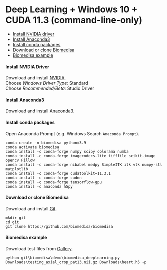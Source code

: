 # Deep Learning + Windows 10 + CUDA 11.3 (command-line-only)

- [Install NVIDIA driver](#install-nvidia-driver)
- [Install Anaconda3](#install-anaconda3)
- [Install conda packages](#install-conda-packages)
- [Download or clone Biomedisa](#download-or-clone-biomedisa)
- [Biomedisa example](#biomedisa-example)


#### Install NVIDIA Driver
Download and install [NVIDIA](https://www.nvidia.com/Download/Find.aspx?lang=en-us).  
Choose *Windows Driver Type:* Standard  
Choose *Recommended/Beta:* Studio Driver


#### Install Anaconda3
Download and install [Anaconda3](https://www.anaconda.com/products/individual#windows).


#### Install conda packages
Open Anaconda Prompt (e.g. Windows Search `Anaconda Prompt`).
```
conda create -n biomedisa python=3.9
conda activate biomedisa
conda install -c conda-forge numpy scipy colorama numba
conda install -c conda-forge imagecodecs-lite tifffile scikit-image opencv Pillow
conda install -c conda-forge nibabel medpy SimpleITK itk vtk numpy-stl matplotlib
conda install -c conda-forge cudatoolkit=11.3.1
conda install -c conda-forge cudnn
conda install -c conda-forge tensorflow-gpu
conda install -c anaconda h5py
```

#### Download or clone Biomedisa
Download and install [Git](https://github.com/git-for-windows/git/releases/download/v2.28.0.windows.1/Git-2.28.0-64-bit.exe).
```
mkdir git
cd git
git clone https://github.com/biomedisa/biomedisa
```

#### Biomedisa example
Download test files from [Gallery](https://biomedisa.de/gallery/).
```
python git\biomedisa\demo\biomedisa_deeplearning.py Downloads\testing_axial_crop_pat13.nii.gz Downloads\heart.h5 -p
```

